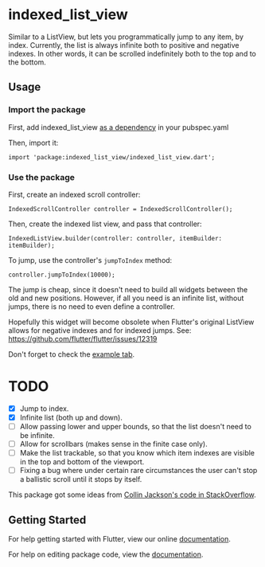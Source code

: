# indexed_list_view

Similar to a ListView, but lets you programmatically jump to any item, by index.
Currently, the list is always infinite both to positive and negative indexes.
In other words, it can be scrolled indefinitely both to the top and to the bottom.

## Usage

### Import the package

First, add indexed_list_view [as a dependency](https://pub.dartlang.org/packages/indexed_list_view#-installing-tab-) in your pubspec.yaml

Then, import it:

    import 'package:indexed_list_view/indexed_list_view.dart';

### Use the package

First, create an indexed scroll controller:

    IndexedScrollController controller = IndexedScrollController();

Then, create the indexed list view, and pass that controller:

    IndexedListView.builder(controller: controller, itemBuilder: itemBuilder);

To jump, use the controller's `jumpToIndex` method:

    controller.jumpToIndex(10000);

The jump is cheap, since it doesn't need to build all widgets between the old and new positions.
However, if all you need is an infinite list, without jumps, there is no need to even define a controller.

Hopefully this widget will become obsolete when Flutter's original ListView allows for negative
indexes and for indexed jumps. See: https://github.com/flutter/flutter/issues/12319

Don't forget to check the [example tab](https://pub.dartlang.org/packages/indexed_list_view#-example-tab-).

# TODO

- [X] Jump to index.
- [X] Infinite list (both up and down).
- [ ] Allow passing lower and upper bounds, so that the list doesn't need to be infinite.
- [ ] Allow for scrollbars (makes sense in the finite case only).
- [ ] Make the list trackable, so that you know which item indexes are visible in the top and bottom
      of the viewport.
- [ ] Fixing a bug where under certain rare circumstances the user can't stop a ballistic scroll
      until it stops by itself.

This package got some ideas from [Collin Jackson's code in StackOverflow](https://stackoverflow.com/questions/44468337/how-can-i-make-a-scrollable-wrapping-view-with-flutter).

## Getting Started

For help getting started with Flutter, view our online [documentation](https://flutter.io/).

For help on editing package code, view the [documentation](https://flutter.io/developing-packages/).
